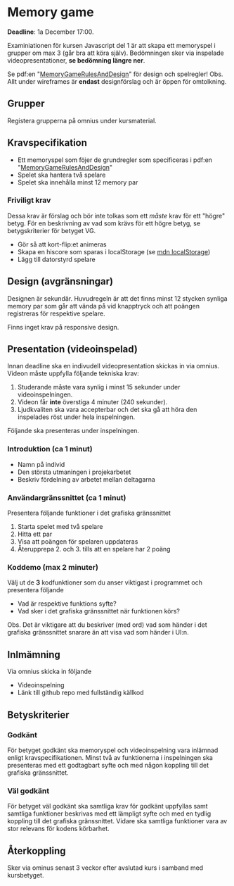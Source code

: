 # Memory game
**Deadline**: 1a December 17:00.

Examiniationen för kursen Javascript del 1 är att skapa ett memoryspel i grupper om max 3 (går bra att köra själv). Bedömningen sker via inspelade videopresentationer, **se bedömning längre ner**.

Se pdf:en "[MemoryGameRulesAndDesign](MemoryGameRulesAndDesign.pdf)" för design och spelregler! Obs. Allt under wireframes är **endast** designförslag och är öppen för omtolkning.

## Grupper

Registera grupperna på omnius under kursmaterial.

## Kravspecifikation

* Ett memoryspel som föjer de grundregler som specificeras i pdf:en "[MemoryGameRulesAndDesign](MemoryGameRulesAndDesign.pdf)"
* Spelet ska hantera två spelare
* Spelet ska innehålla minst 12 memory par

### Friviligt krav
Dessa krav är förslag och bör inte tolkas som ett *måste* krav för ett "högre" betyg. För en beskrivning av vad som krävs för ett högre betyg, se betygskriterier för betyget VG.
* Gör så att kort-flip:et animeras
* Skapa en hiscore som sparas i localStorage (se [mdn localStorage](https://developer.mozilla.org/en-US/docs/Web/API/Window/localStorage))
* Lägg till datorstyrd spelare

## Design (avgränsningar)
Designen är sekundär. Huvudregeln är att det finns minst 12 stycken synliga memory par som går att vända på vid knapptryck och att poängen registreras för respektive spelare.

Finns inget krav på responsive design.

## Presentation (videoinspelad)

Innan deadline ska en indivudell videopresentation skickas in via omnius. Videon måste uppfylla följande tekniska krav:
1. Studerande måste vara synlig i minst 15 sekunder under videoinspelningen.
2. Videon får **inte** överstiga 4 minuter (240 sekunder).
3. Ljudkvaliten ska vara accepterbar och det ska gå att höra den inspelades röst under hela inspelningen.
   
Följande ska presenteras under inspelningen.
### Introduktion (ca 1 minut)

- Namn på individ
- Den största utmaningen i projekarbetet
- Beskriv fördelning av arbetet mellan deltagarna
  
### Användargränssnittet (ca 1 minut)

Presentera följande funktioner i det grafiska gränssnittet
1. Starta spelet med två spelare
2. Hitta ett par
3. Visa att poängen för spelaren uppdateras
4. Återupprepa 2. och 3. tills att en spelare har 2 poäng

### Koddemo (max 2 minuter)

Välj ut de **3** kodfunktioner som du anser viktigast i programmet och presentera följande
- Vad är respektive funktions syfte?
- Vad sker i det grafiska gränssnittet när funktionen körs?

Obs. Det är viktigare att du beskriver (med ord) vad som händer i det grafiska gränssnittet snarare än att visa vad som händer i UI:n.

## Inlmämning

Via omnius skicka in följande
- Videoinspelning
- Länk till github repo med fullständig källkod

## Betyskriterier

### Godkänt

För betyget godkänt ska memoryspel och videoinspelning vara inlämnad enligt kravspecifikationen. Minst två av funktionerna i inspelningen ska presenteras med ett godtagbart syfte och med någon koppling till det grafiska gränssnittet.

### Väl godkänt

För betyget väl godkänt ska samtliga krav för godkänt uppfyllas samt samtliga funktioner beskrivas med ett lämpligt syfte och med en tydlig koppling till det grafiska gränssnittet. Vidare ska samtliga funktioner vara av stor relevans för kodens körbarhet.


## Återkoppling

Sker via ominus senast 3 veckor efter avslutad kurs i samband med kursbetyget.

